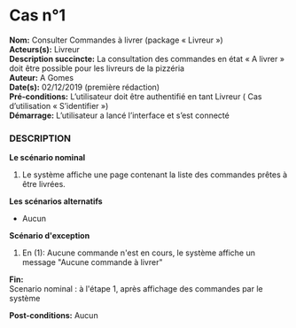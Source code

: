# Cas  n°1

**Nom:** Consulter Commandes à livrer (package « Livreur »)<br>
**Acteurs(s):** Livreur<br>
**Description succincte:** La consultation des commandes en état « A livrer » doit être possible pour les livreurs de la pizzéria<br>
**Auteur:** A Gomes<br>
**Date(s):** 02/12/2019 (première rédaction)<br>
**Pré-conditions:** L’utilisateur doit être authentifié en tant Livreur ( Cas d’utilisation « S’identifier »)<br>
**Démarrage:** L’utilisateur a lancé l’interface et s’est connecté<br>

### **DESCRIPTION**

**Le scénario nominal**<br>
1.	Le système affiche une page contenant la liste des commandes prêtes à être livrées.

**Les scénarios alternatifs**<br>
- Aucun

**Scénario d'exception**<br>
1. En (1): Aucune commande n'est en cours, le système affiche un message "Aucune commande à livrer"

**Fin:** <br>
Scenario nominal : à l'étape 1, après affichage des commandes par le système<br>

**Post-conditions:** Aucun
